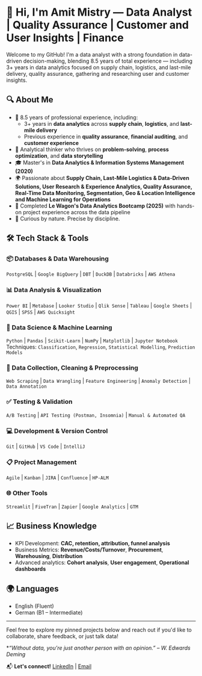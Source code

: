 # 👋 Hi, I'm Amit Mistry — Data Analyst | Quality Assurance | Customer and User Insights | Finance

Welcome to my GitHub! I'm a data analyst with a strong foundation in data-driven decision-making, blending 8.5 years of total experience — including 3+ years in data analytics focused on supply chain, logistics, and last-mile delivery, quality assurance, gathering and researching user and customer insights.

## 🔍 About Me

- 💼 8.5 years of professional experience, including:
  - 3+ years in **data analytics** across **supply chain**, **logistics**, and **last-mile delivery**
  - Previous experience in **quality assurance**, **financial auditing**, and **customer experience**
- 🧠 Analytical thinker who thrives on **problem-solving**, **process optimization**, and **data storytelling**
- 🎓 Master's in **Data Analytics & Information Systems Management (2020)**
- 🌍 Passionate about **Supply Chain, Last-Mile Logistics & Data-Driven Solutions, User Research & Experience Analytics, Quality Assurance, Real-Time Data Monitoring, Segmentation, Geo & Location Intelligence and Machine Learning for Operations**
- 🧪 Completed **Le Wagon's Data Analytics Bootcamp (2025)** with hands-on project experience across the data pipeline
- 🧠 Curious by nature. Precise by discipline.

## 🛠️ Tech Stack & Tools

### 📦 Databases & Data Warehousing
`PostgreSQL` | `Google BigQuery` | `DBT` | `DuckDB` | `Databricks` | `AWS Athena`

### 📊 Data Analysis & Visualization
`Power BI` | `Metabase` | `Looker Studio` | `Qlik Sense` | `Tableau` | `Google Sheets` | `QGIS` | `SPSS` | `AWS Quicksight`

### 🧠 Data Science & Machine Learning
`Python` | `Pandas` | `Scikit-Learn` | `NumPy` | `Matplotlib` | `Jupyter Notebook`  
Techniques: `Classification`, `Regression`, `Statistical Modelling`, `Prediction Models`

### 🔧 Data Collection, Cleaning & Preprocessing
`Web Scraping` | `Data Wrangling` | `Feature Engineering` | `Anomaly Detection` | `Data Annotation`

### ✅ Testing & Validation
`A/B Testing` | `API Testing (Postman, Insomnia)` | `Manual & Automated QA`

### 💻 Development & Version Control
`Git` | `GitHub` | `VS Code` | `IntelliJ`

### 📋 Project Management
`Agile` | `Kanban` | `JIRA` | `Confluence` | `HP-ALM`

### 🌐 Other Tools
`Streamlit` | `FiveTran` | `Zapier` | `Google Analytics` | `GTM`

## 📈 Business Knowledge

- KPI Development: **CAC, retention, attribution, funnel analysis**
- Business Metrics: **Revenue/Costs/Turnover**, **Procurement**, **Warehousing**, **Distribution**
- Advanced analytics: **Cohort analysis**, **User engagement**, **Operational dashboards**

## 🌍 Languages

- English (Fluent)  
- German (B1 – Intermediate)

---
Feel free to explore my pinned projects below and reach out if you'd like to collaborate, share feedback, or just talk data!

**“Without data, you're just another person with an opinion.” – W. Edwards Deming*

📬 **Let's connect!** [LinkedIn]([#](https://www.linkedin.com/in/amit-mistry-14795a87/)) | [Email](mistryamit03@gmail.com)
